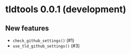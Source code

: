 tldtools 0.0.1 (development)
============================

New features
------------

* `check_github_settings()` (#1)
* `use_tld_github_settings()` (#3)
